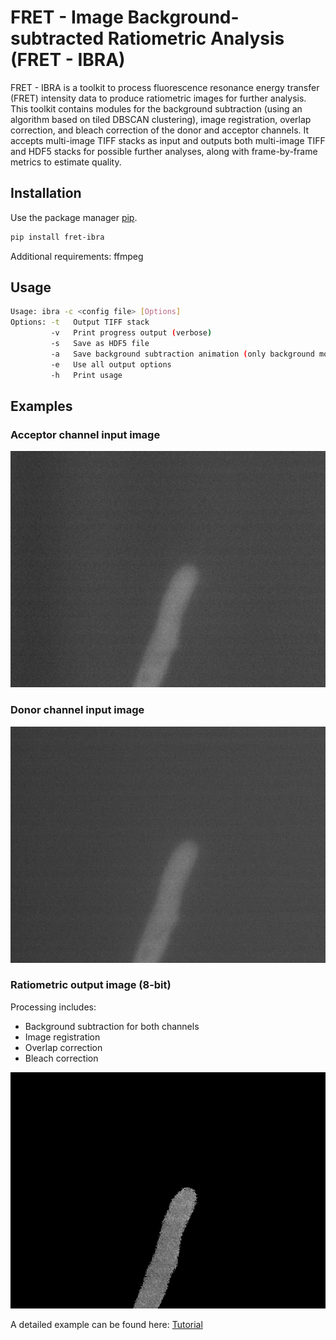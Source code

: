 # FRET - Image Background-subtracted Ratiometric Analysis (FRET - IBRA)

FRET - IBRA is a toolkit to process fluorescence resonance energy transfer (FRET) intensity data to produce ratiometric images for further analysis. This toolkit contains modules for the background subtraction (using an algorithm based on tiled DBSCAN clustering), image registration, overlap correction, and bleach correction of the donor and acceptor channels. It accepts multi-image TIFF stacks as input and outputs both multi-image TIFF and HDF5 stacks for possible further analyses, along with frame-by-frame metrics to estimate quality.


## Installation

Use the package manager [pip](https://pip.pypa.io/en/stable/).

```bash
pip install fret-ibra
```
Additional requirements: ffmpeg

## Usage

```bash
Usage: ibra -c <config file> [Options]
Options: -t   Output TIFF stack
         -v   Print progress output (verbose)
         -s   Save as HDF5 file
         -a   Save background subtraction animation (only background module)
         -e   Use all output options
         -h   Print usage
```

## Examples

### Acceptor channel input image
![YFP](/examples/images/YFP_input.png)

### Donor channel input image
![CFP](/examples/images/CFP_input.png)

### Ratiometric output image (8-bit)
Processing includes:
* Background subtraction for both channels
* Image registration
* Overlap correction
* Bleach correction

![Ratio](/examples/images/Ratio_output.png)

A detailed example can be found here: [Tutorial](/examples/Tutorial.md)

